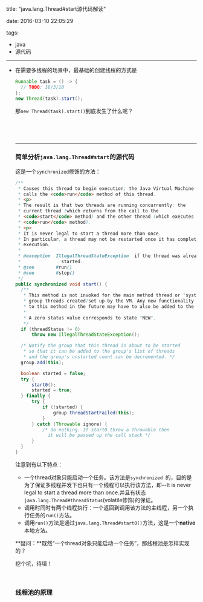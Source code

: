 title: "java.lang.Thread#start源代码解读"

date: 2016-03-10 22:05:29

tags:

- java
- 源代码

---

- 在需要多线程的场景中，最基础的创建线程的方式是
  
  ``` java
  Runnable task = () -> {
  	// TODO: 16/3/10  
  };
  new Thread(task).start();
  ```
  
  那`new Thread(task).start()`到底发生了什么呢？
  
  ​
  
  <!--more-->
  
  ​
  
  ------------
  
  ### 简单分析`java.lang.Thread#start`的源代码
  
  这是一个`synchronized`修饰的方法：
  
  ``` java
  /**
   * Causes this thread to begin execution; the Java Virtual Machine
   * calls the <code>run</code> method of this thread.
   * <p>
   * The result is that two threads are running concurrently: the
   * current thread (which returns from the call to the
   * <code>start</code> method) and the other thread (which executes its
   * <code>run</code> method).
   * <p>
   * It is never legal to start a thread more than once.
   * In particular, a thread may not be restarted once it has completed
   * execution.
   *
   * @exception  IllegalThreadStateException  if the thread was already
   *               started.
   * @see        #run()
   * @see        #stop()
   */
  public synchronized void start() {
  	/**
  	 * This method is not invoked for the main method thread or "system"
  	 * group threads created/set up by the VM. Any new functionality added
  	 * to this method in the future may have to also be added to the VM.
  	 *
  	 * A zero status value corresponds to state "NEW".
  	 */
  	if (threadStatus != 0)
  		throw new IllegalThreadStateException();
  
  	/* Notify the group that this thread is about to be started
  	 * so that it can be added to the group's list of threads
  	 * and the group's unstarted count can be decremented. */
  	group.add(this);
  
  	boolean started = false;
  	try {
  		start0();
  		started = true;
  	} finally {
  		try {
  			if (!started) {
  				group.threadStartFailed(this);
  			}
  		} catch (Throwable ignore) {
  			/* do nothing. If start0 threw a Throwable then
  			  it will be passed up the call stack */
  		}
  	}
  }
  ```
  
  注意到有以下特点：
  
  - 一个thread对象只能启动一个任务。该方法是`synchronized `的，目的是为了保证多线程并发下也只有一个线程可以执行该方法，即--It is never legal to start a thread more than once.并且有状态`java.lang.Thread#threadStatus`(volatile修饰)的保证。
  - 调用时同时有两个线程执行：一个返回到调用该方法的主线程，另一个执行任务的`run()`方法。
  - 调用`run()`方法是通过`java.lang.Thread#start0()`方法，这是一个**native**本地方法。
  
  **疑问：**既然“一个thread对象只能启动一个任务”，那线程池是怎样实现的？
  
  挖个坑，待填！
  
  ​
  
  ### 线程池的原理
  
  ​
  
  ​